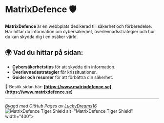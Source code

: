 # MatrixDefence 🛡️  

**MatrixDefence** är en webbplats dedikerad till säkerhet och förberedelse.  
Här hittar du information om cybersäkerhet, överlevnadsstrategier och hur du kan skydda dig i en osäker värld.  

## 🌍 Vad du hittar på sidan:
- **Cybersäkerhetstips** för att skydda din information.
- **Överlevnadsstrategier** för krissituationer.
- **Guider och resurser** för att förbättra din säkerhet.

🚀 Besök sidan här: **[https://www.matrixdefence.se](https://www.matrixdefence.se)**  

---
*Byggd med GitHub Pages av [LuckyDreams16](https://github.com/LuckyDreams16)*  
![MatrixDefence Tiger Shield](https://raw.githubusercontent.com/LuckyDreams16/matrixdefence/refs/heads/main1/tigersk%C3%B6ld.webp)
alt="MatrixDefence Tiger Shield" width="400">
